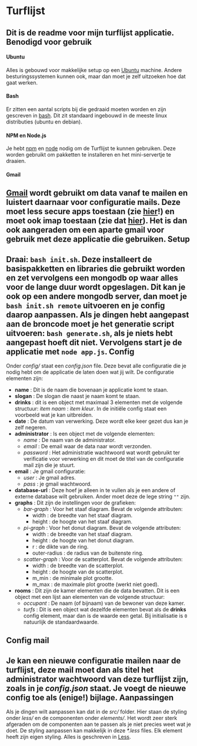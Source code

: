Turflijst
===================
Dit is de readme voor mijn turflijst applicatie.
Benodigd voor gebruik
---------------------
#### Ubuntu
Alles is gebouwd voor makkelijke setup op een [Ubuntu](www.ubuntu.com/) machine. Andere besturingssystemen kunnen ook, maar dan moet je zelf uitzoeken hoe dat gaat werken.
#### Bash
Er zitten een aantal scripts bij die gedraaid moeten worden en zijn gescreven in [bash](http://www.gnu.org/software/bash/). Dit zit standaard ingebouwd in de meeste linux distributies (ubuntu en debian).
#### NPM en Node.js
Je hebt [npm](https://www.npmjs.com/) en [node](https://nodejs.org/) nodig om de Turflijst te kunnen gebruiken. Deze worden gebruikt om pakketten te installeren en het mini-servertje te draaien.
#### Gmail
[Gmail](mail.google.com) wordt gebruikt om data vanaf te mailen en luistert daarnaar voor configuratie mails. Deze moet less secure apps toestaan (zie [hier](https://www.google.com/settings/security/lesssecureapps)!) en moet ook imap toestaan (zie dat [hier](https://support.google.com/mail/troubleshooter/1668960?hl=en#ts=1665018,1665144)). Het is dan ook aangeraden om een aparte gmail voor gebruik met deze applicatie die gebruiken.
Setup
---------------------
Draai: `bash init.sh`. Deze installeert de basispakketten en libraries die gebruikt worden en zet vervolgens een mongodb op waar alles voor de lange duur wordt opgeslagen. Dit kan je ook op een andere mongodb server, dan moet je `bash init.sh remote` uitvoeren en je config daarop aanpassen.
Als je dingen hebt aangepast aan de broncode moet je het generatie script uitvoeren: `bash generate.sh`, als je niets hebt aangepast hoeft dit niet.
Vervolgens start je de applicatie met `node app.js`.
Config
-----------
Onder *config/* staat een *config.json* file. Deze bevat alle configuratie die je nodig hebt om de applicatie de laten doen wat jij wilt. De configuratie elementen zijn:

 - **name** : Dit is de naam die bovenaan je applicatie komt te staan.
 - **slogan** : De slogan die naast je naam komt te staan.
 - **drinks** : dit is een object met maximaal 3 elementen met de volgende structuur: *item naam* : *item kleur*. In de initiële config staat een voorbeeld wat je kan uitbreiden.
 - **date** : De datum van verwerking. Deze wordt elke keer gezet dus kan je zelf negeren.
 - **administrator** : Is een object met de volgende elementen:
     - *name* : De naam van de administrator.
     - *email* : De email waar de data naar wordt verzonden.
     - *password* : Het administratie wachtwoord wat wordt gebruikt ter verificatie voor verwerking en dit moet de titel van de configuratie mail zijn die je stuurt.
 - **email** : Je gmail configuratie:
	- *user* : Je gmail adres.
	- *pass* : je gmail wachtwoord.
 - **database-url** : Deze hoef je alleen in te vullen als je een andere of externe database wilt gebruiken. Ander moet deze de lege string `""` zijn.
 - **graphs** : Dit zijn de instellingen voor de grafieken:
	 - *bar-graph* : Voor het staaf diagram. Bevat de volgende attributen:
		 - width : de breedte van het staaf diagram.
		 - height : de hoogte van het staaf diagram.
	 - *pi-graph* : Voor het donut diagram. Bevat de volgende attributen:
		 - width : de breedte van het staaf diagram.
		 - height : de hoogte van het donut diagram.
		 - r : de dikte van de ring.
		 - outer-radius : de radius van de buitenste ring.
	 - *scatter-graph* : Voor de scatterplot. Bevat de volgende attributen:
		 - width : de breedte van de scatterplot.
		 - height : de hoogte van de scatterplot.
		 - m_min : de minimale plot grootte.
		 - m_max : de maximale plot grootte (werkt niet goed).
 - **rooms** : Dit zijn de kamer elementen die de data bevatten. Dit is een object met een lijst aan elementen van de volgende structuur:
	 - *occupant* : De naam (of bijnaam) van de bewoner van deze kamer.
	 - *turfs* : Dit is een object wat dezelfde elementen bevat als de **drinks** config element, maar dan is de waarde een getal. Bij initialisatie is `0` natuurlijk de standaardwaarde.
	 

Config mail
-----------
Je kan een nieuwe configuratie mailen naar de turflijst, deze mail moet dan als titel het administrator wachtwoord van deze turflijst zijn, zoals in je *config.json* staat. Je voegt de nieuwe config toe als (enige!) bijlage.
Aanpassingen
------------------
Als je dingen wilt aanpassen kan dat in de *src/* folder. Hier staan de styling onder *less/* en de componenten onder *elements/*. Het wordt zeer sterk afgeraden om de componenten aan te passen als je niet precies weet wat je doet. De styling aanpassen kan makkelijk in deze *\*.less* files. Elk element heeft zijn eigen styling. Alles is geschreven in [Less](lesscss.org).